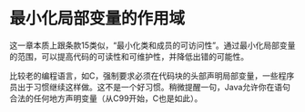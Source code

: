 # 最小化局部变量的作用域

这一章本质上跟条款15类似，“最小化类和成员的可访问性”。通过最小化局部变量的范围，可以提高代码的可读性和可维护性，并降低出错的可能性。

比较老的编程语言，如C，强制要求必须在代码块的头部声明局部变量，一些程序员出于习惯继续这样做。这不是一个好习惯。稍微提醒一句，Java允许你在语句合法的任何地方声明变量（从C99开始，C也是如此）。